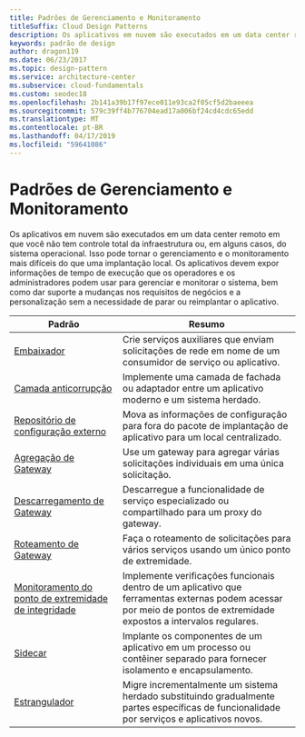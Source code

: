 ```yaml
---
title: Padrões de Gerenciamento e Monitoramento
titleSuffix: Cloud Design Patterns
description: Os aplicativos em nuvem são executados em um data center remoto em que você não tem controle total da infraestrutura ou, em alguns casos, do sistema operacional. Isso pode tornar o gerenciamento e o monitoramento mais difíceis do que uma implantação local. Os aplicativos devem expor informações de tempo de execução que os operadores e os administradores podem usar para gerenciar e monitorar o sistema, bem como dar suporte a mudanças nos requisitos de negócios e a personalização sem a necessidade de parar ou reimplantar o aplicativo.
keywords: padrão de design
author: dragon119
ms.date: 06/23/2017
ms.topic: design-pattern
ms.service: architecture-center
ms.subservice: cloud-fundamentals
ms.custom: seodec18
ms.openlocfilehash: 2b141a39b17f97ece011e93ca2f05cf5d2baeeea
ms.sourcegitcommit: 579c39ff4b776704ead17a006bf24cd4cdc65edd
ms.translationtype: MT
ms.contentlocale: pt-BR
ms.lasthandoff: 04/17/2019
ms.locfileid: "59641086"
---
```

# <a name="management-and-monitoring-patterns"></a>Padrões de Gerenciamento e Monitoramento

Os aplicativos em nuvem são executados em um data center remoto em que você não tem controle total da infraestrutura ou, em alguns casos, do sistema operacional. Isso pode tornar o gerenciamento e o monitoramento mais difíceis do que uma implantação local. Os aplicativos devem expor informações de tempo de execução que os operadores e os administradores podem usar para gerenciar e monitorar o sistema, bem como dar suporte a mudanças nos requisitos de negócios e a personalização sem a necessidade de parar ou reimplantar o aplicativo.

|                              Padrão                               |                                                              Resumo                                                              |
|--------------------------------------------------------------------|-----------------------------------------------------------------------------------------------------------------------------------|
|                   [Embaixador](../ambassador.md)                   |                 Crie serviços auxiliares que enviam solicitações de rede em nome de um consumidor de serviço ou aplicativo.                 |
|        [Camada anticorrupção](../anti-corruption-layer.md)        |                       Implemente uma camada de fachada ou adaptador entre um aplicativo moderno e um sistema herdado.                       |
| [Repositório de configuração externo](../external-configuration-store.md) |                Mova as informações de configuração para fora do pacote de implantação de aplicativo para um local centralizado.                |
|          [Agregação de Gateway](../gateway-aggregation.md)          |                          Use um gateway para agregar várias solicitações individuais em uma única solicitação.                           |
|           [Descarregamento de Gateway](../gateway-offloading.md)           |                              Descarregue a funcionalidade de serviço especializado ou compartilhado para um proxy do gateway.                              |
|              [Roteamento de Gateway](../gateway-routing.md)              |                                   Faça o roteamento de solicitações para vários serviços usando um único ponto de extremidade.                                    |
|   [Monitoramento do ponto de extremidade de integridade](../health-endpoint-monitoring.md)   |   Implemente verificações funcionais dentro de um aplicativo que ferramentas externas podem acessar por meio de pontos de extremidade expostos a intervalos regulares.    |
|                      [Sidecar](../sidecar.md)                      |         Implante os componentes de um aplicativo em um processo ou contêiner separado para fornecer isolamento e encapsulamento.          |
|                    [Estrangulador](../strangler.md)                    | Migre incrementalmente um sistema herdado substituindo gradualmente partes específicas de funcionalidade por serviços e aplicativos novos. |
